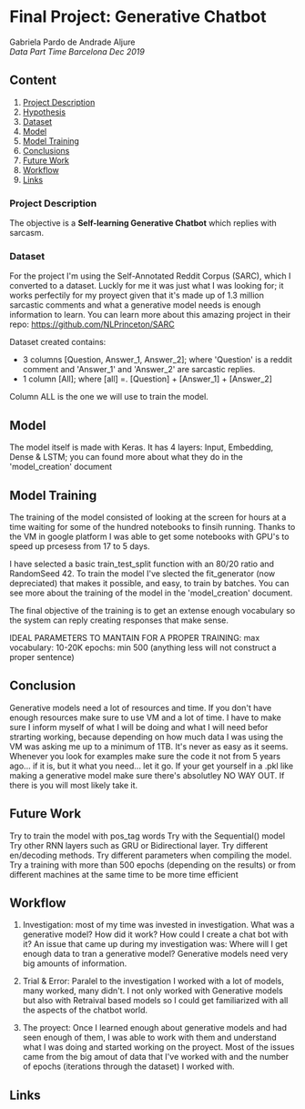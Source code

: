 # **Final Project: Generative Chatbot**
 Gabriela Pardo de Andrade Aljure <br>
 *Data Part Time Barcelona Dec 2019*
 
## Content

1. [Project Description](#id1)
2. [Hypothesis](#id2)
3. [Dataset](#id3)
4. [Model](#id4)
5. [Model Training](#id5)
6. [Conclusions](#id6)
7. [Future Work](#id7)
8. [Workflow](#id8)
9. [Links](#id9)



### Project Description<a name="id1"></a>

The objective is a **Self-learning Generative Chatbot** which replies with sarcasm.

### Dataset<a name="id3"></a>

For the project I'm using the Self-Annotated Reddit Corpus (SARC), which I converted to a dataset. Luckly for me it was just what I was looking for; it works perfectily for my proyect given that it's made up of 1.3 million sarcastic comments and what a generative model needs is enough information to learn. You can learn more about this amazing project in their repo: https://github.com/NLPrinceton/SARC

Dataset created contains: 
- 3 columns [Question, Answer_1, Answer_2]; where 'Question' is a reddit comment and 'Answer_1' and 'Answer_2' are sarcastic replies.
- 1 column [All]; where [all] =. [Question] + [Answer_1] + [Answer_2]

Column ALL is the one we will use to train the model.

## Model<a name="id4"></a>

 The model itself is made with Keras. 
 It has 4 layers: Input, Embedding, Dense & LSTM; you can found more about what they do in the 'model_creation' document


## Model Training<a name="id5"></a>

The training of the model consisted of looking at the screen for hours at a time waiting for some of the hundred notebooks to finsih running. Thanks to the  VM in google platform I was able to get some notebooks with GPU's to speed up prcesess from 17 to 5 days.

I have selected a basic train_test_split function with an 80/20 ratio and RandomSeed 42. To train the model I've slected the fit_generator (now depreciated) that makes it possible, and easy, to train by batches. You can see more about the training of the model in the 'model_creation' document.

The final objective of the training is to get an extense enough vocabulary so the system can reply creating responses that make sense.

IDEAL PARAMETERS TO MANTAIN FOR A PROPER TRAINING: 
  max vocabulary: 10-20K 
  epochs: min 500 (anything less will not construct a proper sentence)


## Conclusion<a name="id6"></a>

Generative models need a lot of resources and time. If you don't have enough resources make sure to use VM and a lot of time.
I have to make sure I inform myself of what I will be doing and what I will need befor strarting working, because depending on how much data I was using the VM was asking me up to a minimum of 1TB. 
It's never as easy as it seems.
Whenever you look for examples make sure the code it not from 5 years ago... if it is, but it what you need... let it go.
If your get yourself in a .pkl like making a generative model make sure there's absolutley NO WAY OUT. If there is you will most likely take it.


## Future Work<a name="id7"></a>

Try to train the model with pos_tag words
Try with the Sequential() model
Try other RNN layers such as GRU or Bidirectional layer.
Try different en/decoding methods.
Try different parameters when compiling the model.
Try a training with more than 500 epochs (depending on the results) or from different machines at the same time to be more time efficient

## Workflow<a name="id8"></a>

 1. Investigation: most of my time was invested in investigation. What was a generative model? How did it work? How could I create a chat bot with it? An issue that came up during my investigation was: Where will I get enough data to tran a generative model? Generative models need very big amounts of information.
 
 2. Trial & Error: Paralel to the investigation I worked with a lot of models, many worked, many didn't. I not only worked with Generative models but also with Retraival based models so I could get familiarized with all the aspects of the chatbot world.
 
 3. The proyect: Once I learned enough about generative models and had seen enough of them, I was able to work with them and understand what I was doing and started working on the proyect. Most of the issues came from the big amout of data that I've worked with and the number of epochs (iterations through the dataset) I worked with. 
 
## Links<a name="id9"></a>
